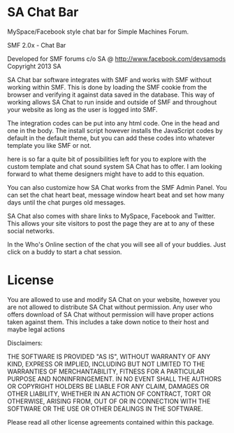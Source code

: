 SA Chat Bar
===========

MySpace/Facebook style chat bar for Simple Machines Forum.

SMF 2.0x - Chat Bar

Developed for SMF forums c/o SA @ http://www.facebook.com/devsamods            
Copyright 2013 SA                                 

SA Chat bar software integrates with SMF and works with SMF without working within SMF. This is done by loading the SMF cookie from the browser and verifying it against data saved in the database. This way of working allows SA Chat to run inside and outside of SMF and throughout your website as long as the user is logged into SMF.

The integration codes can be put into any html code. One in the head and one in the body. The install script however installs the JavaScript codes by default in the default theme, but you can add these codes into whatever template you like SMF or not.

here is so far a quite bit of possibilities left for you to explore with the custom template and chat sound system SA Chat has to offer. I am looking forward to what theme designers might have to add to this equation.

You can also customize how SA Chat works from the SMF Admin Panel. You can set the chat heart beat, message window heart beat and set how many days until the chat purges old messages.

SA Chat also comes with share links to MySpace, Facebook and Twitter. This allows your site visitors to post the page they are at to any of these social networks.

In the Who's Online section of the chat you will see all of your buddies. Just click on a buddy to start a chat session.

License
===========
You are allowed to use and modify SA Chat on your website, however you are not allowed to distribute SA Chat without permission. Any user who offers download of SA Chat without permission will have proper actions taken against them. This includes a take down notice to their host and maybe legal actions

Disclaimers:

THE SOFTWARE IS PROVIDED "AS IS", WITHOUT WARRANTY OF ANY KIND, EXPRESS OR IMPLIED, INCLUDING BUT NOT LIMITED TO THE WARRANTIES OF MERCHANTABILITY, FITNESS FOR A PARTICULAR PURPOSE AND NONINFRINGEMENT. IN NO EVENT SHALL THE AUTHORS OR COPYRIGHT HOLDERS BE LIABLE FOR ANY CLAIM, DAMAGES OR OTHER LIABILITY, WHETHER IN AN ACTION OF CONTRACT, TORT OR OTHERWISE, ARISING FROM, OUT OF OR IN CONNECTION WITH THE SOFTWARE OR THE USE OR OTHER DEALINGS IN THE SOFTWARE.

Please read all other license agreements contained within this package. 
